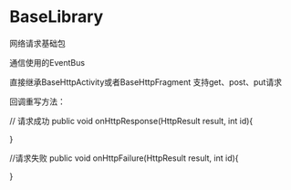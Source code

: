 # BaseLibrary
网络请求基础包

通信使用的EventBus 

直接继承BaseHttpActivity或者BaseHttpFragment
支持get、post、put请求

回调重写方法：

  // 请求成功
  public void onHttpResponse(HttpResult result, int id){

  }
  
  //请求失败
  public void onHttpFailure(HttpResult result, int id){

  }


